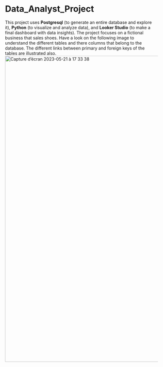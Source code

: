 # Data_Analyst_Project
This project uses **Postgresql** (to generate an entire database and explore it), **Python** (to visualize and analyze data), and **Looker Studio** (to make a final dashboard with data insights).
The project focuses on a fictional business that sales shoes. Have a look on the following image to understand the different tables and there columns that belong to the database. The different links between primary and foreign keys of the tables are illustrated also.
<img width="1010" alt="Capture d’écran 2023-05-21 à 17 33 38" src="https://github.com/ropakolai/Data_Analyst_Project/assets/119304833/bd01d98d-b6c6-4eae-9176-5ab7b47d5c9f">
